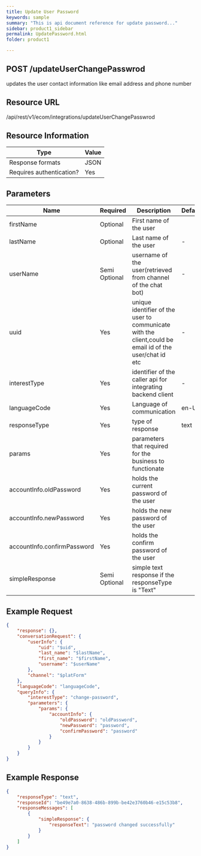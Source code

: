 ```yaml
---
title: Update User Password
keywords: sample
summary: "This is api document reference for update password..."
sidebar: product1_sidebar
permalink: UpdatePassword.html
folder: product1

---
```





## POST /updateUserChangePasswrod

updates the user contact information like email address and phone number

## Resource URL

/api/rest/v1/ecom/integrations/updateUserChangePasswrod

## Resource Information

| Type                     | Value |
| ------------------------ | ----- |
| Response formats         | JSON  |
| Requires authentication? | Yes   |

## Parameters

| Name                        | Required      | Description                                                  | Default | Value             |
| --------------------------- | ------------- | ------------------------------------------------------------ | ------- | ----------------- |
| firstName                   | Optional      | First name of the user                                       |         | Ram               |
| lastName                    | Optional      | Last name of the user                                        | -       | Srini             |
| userName                    | Semi Optional | username of the user(retrieved from channel of the chat bot) | -       | ram123            |
| uuid                        | Yes           | unique identifier of the user to communicate with the client,could be email id of the user/chat id etc | -       | ram123@gmail.com  |
| interestType                | Yes           | identifier of the caller api for integrating backend client  | -       | cancel-order      |
| languageCode                | Yes           | Language of communication                                    | en-US   | en-US/en-AU/en-UK |
| responseType                | Yes           | type of response                                             | text    | text/card/media   |
| params                      | Yes           | parameters that required for the business to functionate     |         |                   |
| accountInfo.oldPassword     | Yes           | holds the current password of the user                       |         |                   |
| accountInfo.newPassword     | Yes           | holds the new password of the user                           |         | door # 123        |
| accountInfo.confirmPassword | Yes           | holds the confirm password of the user                       |         |                   |
| simpleResponse              | Semi Optional | simple text response if the responseType is "Text"           |         |                   |



## Example Request

``````json
{
	"response": {},
	"conversationRequest": {
		"userInfo": {
			"uid": "$uid",
			"last_name": "$lastName",
			"first_name": "$firstName",
			"username": "$userName"
		},
		"channel": "$platForm"
	},
	"languageCode": "languageCode",
	"queryInfo": {
		"interestType": "change-password",
		"parameters": {
			"params": {
				"accountInfo": {
					"oldPassword": "oldPassword",
					"newPassword": "password",
					"confirmPassword": "password"
				}
			}
		}
	}
}
``````

## Example Response

``````json
{
    "responseType": "text",
    "responseId": "be49e7a0-8638-486b-899b-be42e3760b46-e15c53b8",
    "responseMessages": [
        {
            "simpleResponse": {
                "responseText": "password changed successfully"
            }
        }
    ]
}
``````
